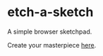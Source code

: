 # etch-a-sketch
A simple browser sketchpad.

Create your masterpiece [here](https://ispervoykin.github.io/odin-etch-a-sketch/).
